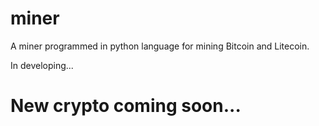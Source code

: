 # miner
A miner programmed in python language for mining Bitcoin and Litecoin.

In developing...
# New crypto coming soon...
